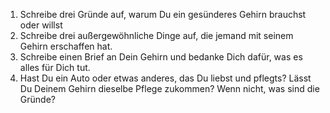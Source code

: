 1. Schreibe drei Gründe auf, warum Du ein gesünderes Gehirn brauchst oder willst
2. Schreibe drei außergewöhnliche Dinge auf, die jemand mit seinem Gehirn erschaffen hat.
3. Schreibe einen Brief an Dein Gehirn und bedanke Dich dafür, was es alles für Dich tut.
4. Hast Du ein Auto oder etwas anderes, das Du liebst und pflegts? Lässt Du Deinem Gehirn dieselbe Pflege zukommen? Wenn nicht, was sind die Gründe?
   
